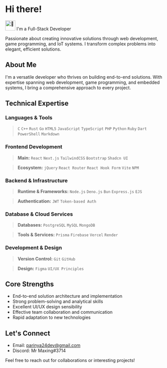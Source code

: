 # Hi there! <picture>
  <source srcset="https://fonts.gstatic.com/s/e/notoemoji/latest/1f44b/512.webp" type="image/webp">
  <img src="https://fonts.gstatic.com/s/e/notoemoji/latest/1f44b/512.gif" alt="👋" width="32" height="32">
</picture> I'm a Full-Stack Developer

Passionate about creating innovative solutions through web development, game programming, and IoT systems. I transform complex problems into elegant, efficient solutions.

## About Me

I'm a versatile developer who thrives on building end-to-end solutions. With expertise spanning web development, game programming, and embedded systems, I bring a comprehensive approach to every project.

## Technical Expertise

### Languages & Tools
<!-- PROGRAMMING LANGUAGES -->
> `C` `C++` `Rust` `Go` `HTML5` `JavaScript` `TypeScript` `PHP` `Python` `Ruby` `Dart` `PowerShell` `Markdown`

### Frontend Development 
<!-- FRONTEND TECHNOLOGIES -->
> **Main:**
`React` `Next.js` `TailwindCSS` `Bootstrap` `Shadcn UI`

> **Ecosystem:**
`jQuery` `React Router` `React Hook Form` `Vite` `NPM`

### Backend & Infrastructure
<!-- BACKEND TECHNOLOGIES -->
> **Runtime & Frameworks:**
`Node.js` `Deno.js` `Bun` `Express.js` `EJS`

> **Authentication:**
`JWT` `Token-based Auth`

### Database & Cloud Services
<!-- DATABASE AND CLOUD -->
> **Databases:**
`PostgreSQL` `MySQL` `MongoDB`

> **Tools & Services:**
`Prisma` `Firebase` `Vercel` `Render`

### Development & Design
<!-- DEVELOPMENT TOOLS -->
> **Version Control:**
`Git` `GitHub`

> **Design:**
`Figma` `UI/UX Principles`

## Core Strengths

- End-to-end solution architecture and implementation
- Strong problem-solving and analytical skills
- Excellent UI/UX design sensibility
- Effective team collaboration and communication
- Rapid adaptation to new technologies

## Let's Connect

- Email: parinya24dev@gmail.com
- Discord: Mr Maxing#3714

Feel free to reach out for collaborations or interesting projects!
